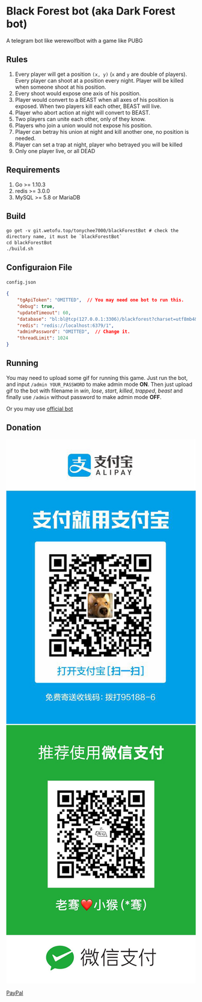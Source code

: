 Black Forest bot (aka Dark Forest bot)
===

A telegram bot like werewolfbot with a game like PUBG

Rules
---

1. Every player will get a position `(x, y)` (`x` and `y` are double of players). Every player can shoot at a position every night. Player will be killed when someone shoot at his position.
2. Every shoot would expose one axis of his position.
3. Player would convert to a BEAST when all axes of his position is exposed. When two players kill each other, BEAST will live.
4. Player who abort action at night will convert to BEAST.
5. Two players can unite each other, only of they know.
6. Players who join a union would not expose his position.
7. Player can betray his union at night and kill another one, no position is needed.
8. Player can set a trap at night, player who betrayed you will be killed
9. Only one player live, or all DEAD

Requirements
---
1. Go >= 1.10.3
2. redis >= 3.0.0
3. MySQL >= 5.8 or MariaDB

Build
---
```shell
go get -v git.wetofu.top/tonychee7000/blackForestBot # check the directory name, it must be `blackForestBot`
cd blackForestBot
./build.sh
```

Configuraion File
----
`config.json`

```json
{
    "tgApiToken": "OMITTED",  // You may need one bot to run this.
    "debug": true,
    "updateTimeout": 60,
    "database": "bl:bl@tcp(127.0.0.1:3306)/blackforest?charset=utf8mb4&parseTime=True",
    "redis": "redis://localhost:6379/1",
    "adminPassword": "OMITTED",  // Change it.
    "threadLimit": 1024
}
```

Running
----
You may need to upload some gif for running this game. Just run the bot, and input `/admin YOUR_PASSWORD` to make admin mode **ON**.
Then just upload gif to the bot with filename in *win*, *lose*, *start*, *killed*, *trapped*, *beast* and finally use `/admin` without password to make admin mode **OFF**.

Or you may use [official bot](https://t.me/dark_forest_game_bot)

Donation
----

![alipay](.readme/alipay.jpg)
![wechat](.readme/wechat.jpg)

[PayPal](paypal.me/tonychee7000)